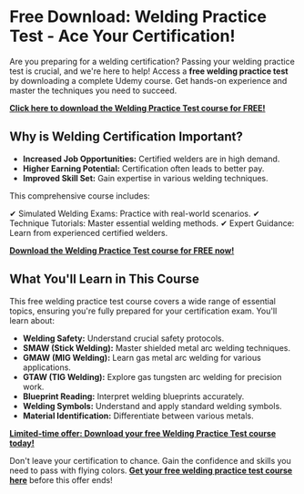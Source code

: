 # Free Download: Welding Practice Test - Ace Your Certification!

Are you preparing for a welding certification? Passing your welding practice test is crucial, and we're here to help! Access a **free welding practice test** by downloading a complete Udemy course. Get hands-on experience and master the techniques you need to succeed.

[**Click here to download the Welding Practice Test course for FREE!**](https://udemywork.com/welding-practice-test)

## Why is Welding Certification Important?

*   **Increased Job Opportunities:** Certified welders are in high demand.
*   **Higher Earning Potential:** Certification often leads to better pay.
*   **Improved Skill Set:** Gain expertise in various welding techniques.

This comprehensive course includes:

✔ Simulated Welding Exams: Practice with real-world scenarios.
✔ Technique Tutorials: Master essential welding methods.
✔ Expert Guidance: Learn from experienced certified welders.

[**Download the Welding Practice Test course for FREE now!**](https://udemywork.com/welding-practice-test)

## What You'll Learn in This Course

This free welding practice test course covers a wide range of essential topics, ensuring you're fully prepared for your certification exam. You'll learn about:

*   **Welding Safety:** Understand crucial safety protocols.
*   **SMAW (Stick Welding):** Master shielded metal arc welding techniques.
*   **GMAW (MIG Welding):** Learn gas metal arc welding for various applications.
*   **GTAW (TIG Welding):** Explore gas tungsten arc welding for precision work.
*   **Blueprint Reading:** Interpret welding blueprints accurately.
*   **Welding Symbols:** Understand and apply standard welding symbols.
*   **Material Identification:** Differentiate between various metals.

[**Limited-time offer: Download your free Welding Practice Test course today!**](https://udemywork.com/welding-practice-test)

Don't leave your certification to chance. Gain the confidence and skills you need to pass with flying colors. **[Get your free welding practice test course here](https://udemywork.com/welding-practice-test)** before this offer ends!
